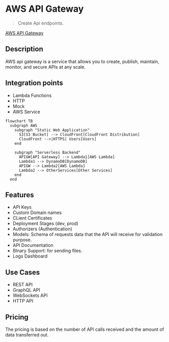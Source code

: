 # AWS API Gateway

> Create Api endpoints.

[AWS API Gateway](https://aws.amazon.com/api-gateway/)

## Description

AWS api gateway is a service that allows you to create, publish, maintain, monitor, and secure APIs at any scale.

## Integration points

- Lambda Functions
- HTTP
- Mock
- AWS Service

```mermaid
flowchart TB
  subgraph AWS
    subgraph "Static Web Application"
      S3[S3 Bucket] --> CloudFront[CloudFront Distribution]
      CloudFront -->|HTTPS| Users[Users]
    end

    subgraph "Serverless Backend"
      APIGW[API Gateway] --> Lambda1[AWS Lambda]
      Lambda1 --> DynamoDB[DynamoDB]
      APIGW --> Lambda2[AWS Lambda]
      Lambda2 --> OtherServices[Other Services]
    end
  end

```

## Features

- API Keys
- Custom Domain names
- CLient Certificates
- Deployment Stages (dev, prod)
- Authorizers (Authentication)
- Models: Schema of requests data that the API will receive for validation purpose.
- API Documentation
- BInary Support: for sending files.
- Logs Dashboard

## Use Cases

- REST API
- GraphQL API
- WebSockets API
- HTTP API

## Pricing

The pricing is based on the number of API calls received and the amount of data transferred out.
